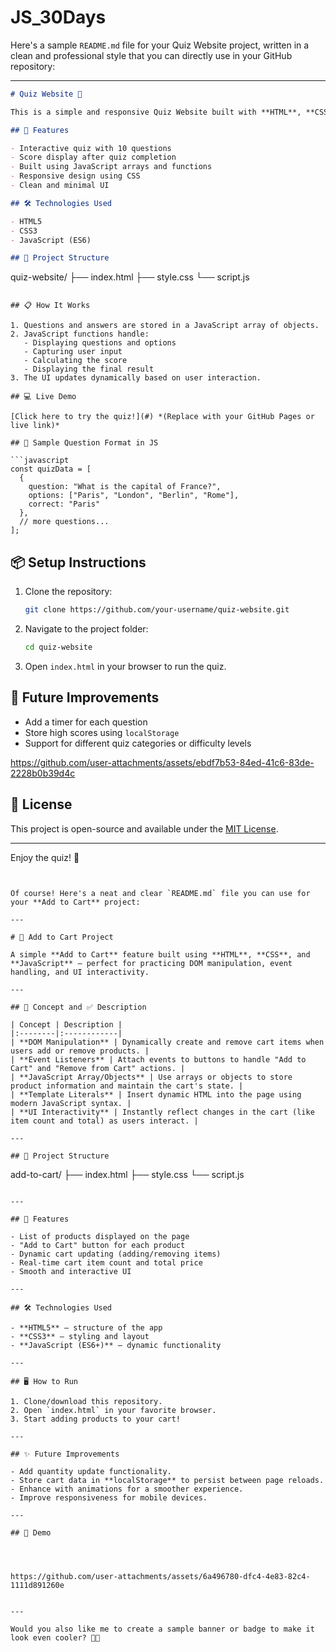 # JS_30Days
Here's a sample `README.md` file for your Quiz Website project, written in a clean and professional style that you can directly use in your GitHub repository:

---

```markdown
# Quiz Website 🎯

This is a simple and responsive Quiz Website built with **HTML**, **CSS**, and **JavaScript**. It features a set of 10 multiple-choice questions. After completing the quiz, users receive their final score based on the number of correct answers.

## 🚀 Features

- Interactive quiz with 10 questions
- Score display after quiz completion
- Built using JavaScript arrays and functions
- Responsive design using CSS
- Clean and minimal UI

## 🛠️ Technologies Used

- HTML5
- CSS3
- JavaScript (ES6)

## 📁 Project Structure

```
quiz-website/
├── index.html
├── style.css
└── script.js
```

## 📋 How It Works

1. Questions and answers are stored in a JavaScript array of objects.
2. JavaScript functions handle:
   - Displaying questions and options
   - Capturing user input
   - Calculating the score
   - Displaying the final result
3. The UI updates dynamically based on user interaction.

## 💻 Live Demo

[Click here to try the quiz!](#) *(Replace with your GitHub Pages or live link)*

## 🧠 Sample Question Format in JS

```javascript
const quizData = [
  {
    question: "What is the capital of France?",
    options: ["Paris", "London", "Berlin", "Rome"],
    correct: "Paris"
  },
  // more questions...
];
```

## 📦 Setup Instructions

1. Clone the repository:
   ```bash
   git clone https://github.com/your-username/quiz-website.git
   ```
2. Navigate to the project folder:
   ```bash
   cd quiz-website
   ```
3. Open `index.html` in your browser to run the quiz.

## 📌 Future Improvements

- Add a timer for each question
- Store high scores using `localStorage`
- Support for different quiz categories or difficulty levels


https://github.com/user-attachments/assets/ebdf7b53-84ed-41c6-83de-2228b0b39d4c


## 📄 License

This project is open-source and available under the [MIT License](LICENSE).

---

Enjoy the quiz! 🎉
```


Of course! Here's a neat and clear `README.md` file you can use for your **Add to Cart** project:

---

# 🛒 Add to Cart Project

A simple **Add to Cart** feature built using **HTML**, **CSS**, and **JavaScript** — perfect for practicing DOM manipulation, event handling, and UI interactivity.

---

## 🧠 Concept and ✅ Description

| Concept | Description |
|:--------|:------------|
| **DOM Manipulation** | Dynamically create and remove cart items when users add or remove products. |
| **Event Listeners** | Attach events to buttons to handle "Add to Cart" and "Remove from Cart" actions. |
| **JavaScript Array/Objects** | Use arrays or objects to store product information and maintain the cart's state. |
| **Template Literals** | Insert dynamic HTML into the page using modern JavaScript syntax. |
| **UI Interactivity** | Instantly reflect changes in the cart (like item count and total) as users interact. |

---

## 📂 Project Structure

```
add-to-cart/
├── index.html
├── style.css
└── script.js
```

---

## 🚀 Features

- List of products displayed on the page
- "Add to Cart" button for each product
- Dynamic cart updating (adding/removing items)
- Real-time cart item count and total price
- Smooth and interactive UI

---

## 🛠️ Technologies Used

- **HTML5** — structure of the app
- **CSS3** — styling and layout
- **JavaScript (ES6+)** — dynamic functionality

---

## 🖥️ How to Run

1. Clone/download this repository.
2. Open `index.html` in your favorite browser.
3. Start adding products to your cart!

---

## ✨ Future Improvements

- Add quantity update functionality.
- Store cart data in **localStorage** to persist between page reloads.
- Enhance with animations for a smoother experience.
- Improve responsiveness for mobile devices.

---

## 📸 Demo




https://github.com/user-attachments/assets/6a496780-dfc4-4e83-82c4-1111d891260e


---

Would you also like me to create a sample banner or badge to make it look even cooler? 🎨🚀  

